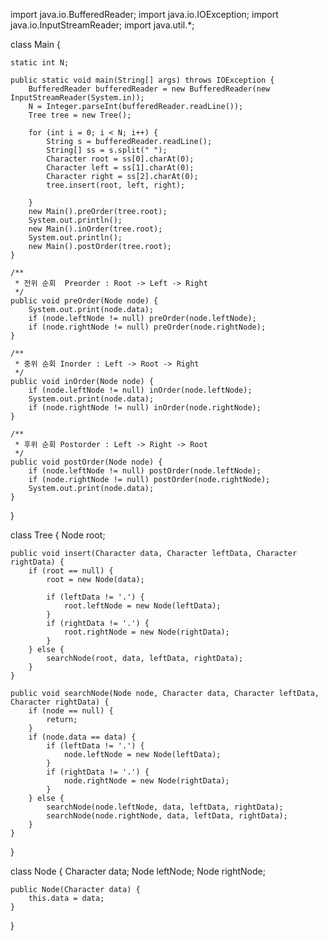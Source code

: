 import java.io.BufferedReader;
import java.io.IOException;
import java.io.InputStreamReader;
import java.util.*;

class Main {

    static int N;

    public static void main(String[] args) throws IOException {
        BufferedReader bufferedReader = new BufferedReader(new InputStreamReader(System.in));
        N = Integer.parseInt(bufferedReader.readLine());
        Tree tree = new Tree();

        for (int i = 0; i < N; i++) {
            String s = bufferedReader.readLine();
            String[] ss = s.split(" ");
            Character root = ss[0].charAt(0);
            Character left = ss[1].charAt(0);
            Character right = ss[2].charAt(0);
            tree.insert(root, left, right);

        }
        new Main().preOrder(tree.root);
        System.out.println();
        new Main().inOrder(tree.root);
        System.out.println();
        new Main().postOrder(tree.root);
    }

    /**
     * 전위 순회  Preorder : Root -> Left -> Right
     */
    public void preOrder(Node node) {
        System.out.print(node.data);
        if (node.leftNode != null) preOrder(node.leftNode);
        if (node.rightNode != null) preOrder(node.rightNode);
    }

    /**
     * 중위 순회 Inorder : Left -> Root -> Right
     */
    public void inOrder(Node node) {
        if (node.leftNode != null) inOrder(node.leftNode);
        System.out.print(node.data);
        if (node.rightNode != null) inOrder(node.rightNode);
    }

    /**
     * 후위 순회 Postorder : Left -> Right -> Root
     */
    public void postOrder(Node node) {
        if (node.leftNode != null) postOrder(node.leftNode);
        if (node.rightNode != null) postOrder(node.rightNode);
        System.out.print(node.data);
    }

}

class Tree {
    Node root;

    public void insert(Character data, Character leftData, Character rightData) {
        if (root == null) {
            root = new Node(data);

            if (leftData != '.') {
                root.leftNode = new Node(leftData);
            }
            if (rightData != '.') {
                root.rightNode = new Node(rightData);
            }
        } else {
            searchNode(root, data, leftData, rightData);
        }
    }

    public void searchNode(Node node, Character data, Character leftData, Character rightData) {
        if (node == null) {
            return;
        }
        if (node.data == data) {
            if (leftData != '.') {
                node.leftNode = new Node(leftData);
            }
            if (rightData != '.') {
                node.rightNode = new Node(rightData);
            }
        } else {
            searchNode(node.leftNode, data, leftData, rightData);
            searchNode(node.rightNode, data, leftData, rightData);
        }
    }
}

class Node {
    Character data;
    Node leftNode;
    Node rightNode;

    public Node(Character data) {
        this.data = data;
    }
}
